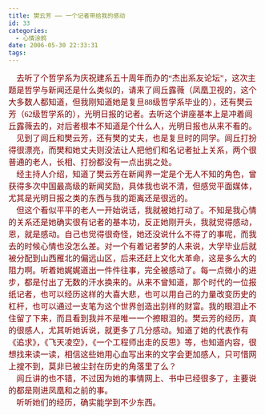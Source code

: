 ```yaml
---
title: 樊云芳 —— 一个记者带给我的感动
id: 33
categories:
  - 心情涂鸦
date: 2006-05-30 22:33:31
tags:
---
```


<div id="msgcns!DA984E57EDE76A7C!527" class="bvMsg"><div><font color="#800000"><span style="font-size:12pt;font-family:宋体;">    去听了个哲学系为庆祝建系五十周年而办的“杰出系友论坛”，这次主题是哲学与新闻还是什么类似的，请来了闾丘露薇（凤凰卫视的，这个大多数人都知道，但我刚知道她是复旦</span><span lang="EN-US" style="font-size:12pt;"><font face="Times New Roman">88</font></span><span style="font-size:12pt;font-family:宋体;">级哲学系毕业的），还有樊云芳（</span><span lang="EN-US" style="font-size:12pt;"><font face="Times New Roman">62</font></span><span style="font-size:12pt;font-family:宋体;">级哲学系的），光明日报的记者。去听这个讲座基本上是冲着闾丘露薇去的，对后者根本不知道是个什么人，光明日报也从来不看的。</span><span lang="EN-US" style="font-size:12pt;"/></font></div>
<div><font color="#800000"><span style="font-size:12pt;font-family:宋体;">    见到了闾丘和樊云芳，还有樊的丈夫，也是复旦时的同学。闾丘打扮得很漂亮，而樊和她丈夫则没法让人把他们和名记者扯上关系，两个很普通的老人，长相、打扮都没有一点出挑之处。</span><span lang="EN-US" style="font-size:12pt;"/></font></div>
<div><font color="#800000"><span style="font-size:12pt;font-family:宋体;">    经主持人介绍，知道了樊云芳在新闻界一定是个无人不知的角色，曾获得多次中国最高级的新闻奖励，具体我也说不清，但感觉平面媒体，尤其是光明日报之类的东西与我的距离还是很远的。</span><span lang="EN-US" style="font-size:12pt;"/></font></div>
<div><font color="#800000"><span style="font-size:12pt;font-family:宋体;">    但这个看似平平的老人一开始说话，我就被她打动了。不知是我心情的关系还是她确实很有记者的基本功，反正她刚开头，我就觉得感动，恩，就是感动。自己也觉得很奇怪，她还没说什么不得了的事呢，而我去的时候心情也没怎么差。对一个有着记者梦的人来说，大学毕业后就被分配到山西雁北的偏远山区，后来还赶上文化大革命，这是多么大的阻力啊。听着她娓娓道出一件件往事，完全被感动了。每一点微小的进步，都是付出了无数的汗水换来的。从来不曾知道，那个时代的一位报纸记者，也可以经历这样的大喜大悲，也可以用自己的力量改变历史的杠杆，也可以通过一支笔为这个世界创造出别样的财富。我的眼泪止不住留了下来，而且看到我并不是唯一一个擦眼泪的。樊云芳的经历，真的很感人，尤其听她诉说，就更多了几分感动。知道了她的代表作有《追求》，《飞天凌空》，《一个工程师出走的反思》等，也知道内容，很想找来读一读，相信这些她用心血写出来的文字会更加感人，只可惜网上搜不到，莫非已被尘封在历史的角落里了么？</span><span lang="EN-US" style="font-size:12pt;"/></font></div>
<div><font color="#800000"><span style="font-size:12pt;font-family:宋体;">    闾丘讲的也不错，不过因为她的事情网上、书中已经很多了，主要说的都是刚进凤凰和之前的事。</span><span lang="EN-US" style="font-size:12pt;"/></font></div>
<div><span style="font-size:12pt;font-family:宋体;"><font color="#800000">    听听她们的经历，确实能学到不少东西。</font></span><span lang="EN-US" style="font-size:12pt;"/></div></div>
